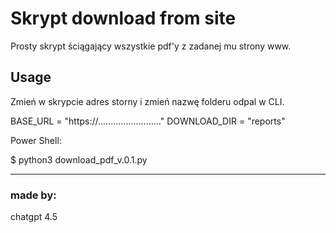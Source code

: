 # Skrypt download from site

Prosty skrypt ściągający wszystkie pdf'y z zadanej mu strony www.

## Usage

Zmień w skrypcie adres storny i zmień nazwę folderu odpal w CLI.


BASE_URL = "https://........................."
DOWNLOAD_DIR = "reports"


Power Shell:

$ python3 download_pdf_v.0.1.py

---
### made by:

chatgpt 4.5
